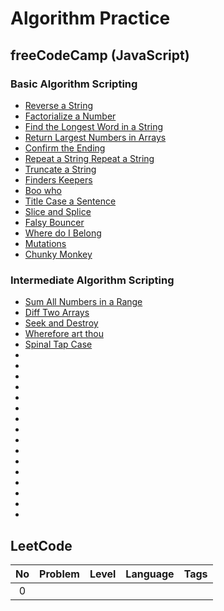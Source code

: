 # Algorithm Practice
## freeCodeCamp (JavaScript)
### Basic Algorithm Scripting
- [Reverse a String](https://github.com/ming-yong/Algorithm-Practice/blob/master/freeCodeCamp/reverse%20a%20string.js)
- [Factorialize a Number](https://github.com/ming-yong/Algorithm-Practice/blob/master/freeCodeCamp/Factorialize%20a%20Number.js)
- [Find the Longest Word in a String](https://github.com/ming-yong/Algorithm-Practice/blob/master/freeCodeCamp/Find%20the%20Longest%20Word%20in%20a%20String.js)
- [Return Largest Numbers in Arrays](https://github.com/ming-yong/Algorithm-Practice/blob/master/freeCodeCamp/Return%20Largest%20Numbers%20in%20Arrays.js)
- [Confirm the Ending](https://github.com/ming-yong/Algorithm-Practice/blob/master/freeCodeCamp/Confirm%20the%20Ending.js)
- [Repeat a String Repeat a String](https://github.com/ming-yong/Algorithm-Practice/blob/master/freeCodeCamp/Repeat%20a%20String%20Repeat%20a%20String.js)
- [Truncate a String](https://github.com/ming-yong/Algorithm-Practice/blob/master/freeCodeCamp/Truncate%20a%20String.js)
- [Finders Keepers](https://github.com/ming-yong/Algorithm-Practice/blob/master/freeCodeCamp/Finders%20Keepers.js)
- [Boo who](https://github.com/ming-yong/Algorithm-Practice/tree/master/freeCodeCamp)
- [Title Case a Sentence](https://github.com/ming-yong/Algorithm-Practice/blob/master/freeCodeCamp/Title%20Case%20a%20Sentence.js)
- [Slice and Splice](https://github.com/ming-yong/Algorithm-Practice/blob/master/freeCodeCamp/Slice%20and%20Splice.js)
- [Falsy Bouncer](https://github.com/ming-yong/Algorithm-Practice/blob/master/freeCodeCamp/Falsy%20Bouncer.js)
- [Where do I Belong](https://github.com/ming-yong/Algorithm-Practice/blob/master/freeCodeCamp/Where%20do%20I%20Belong.js)
- [Mutations](https://github.com/ming-yong/Algorithm-Practice/blob/master/freeCodeCamp/Mutations.js)
- [Chunky Monkey](https://github.com/ming-yong/Algorithm-Practice/blob/master/freeCodeCamp/Chunky%20Monkey.js)

### Intermediate Algorithm Scripting
- [Sum All Numbers in a Range](https://github.com/ming-yong/Algorithm-Practice/blob/master/freeCodeCamp/Sum%20All%20Numbers%20in%20a%20Range.js)
- [Diff Two Arrays](https://github.com/ming-yong/Algorithm-Practice/blob/master/freeCodeCamp/Diff%20Two%20Arrays.js)
- [Seek and Destroy](https://github.com/ming-yong/Algorithm-Practice/blob/master/freeCodeCamp/Seek%20and%20Destroy.js)
- [Wherefore art thou](https://github.com/ming-yong/Algorithm-Practice/blob/master/freeCodeCamp/Wherefore%20art%20thou.js)
- [Spinal Tap Case](https://github.com/ming-yong/Algorithm-Practice/blob/master/freeCodeCamp/Spinal%20Tap%20Case.js)
- []()
- []()
- []()
- []()
- []()
- []()
- []()
- []()
- []()
- []()
- []()
- []()
- []()
- []()
- []()
- []()

## LeetCode

| No  | Problem      | Level         | Language     | Tags          |
| :-: | :----------: | :-----------: | :----------: | :-----------: |
| 0   |              |               |              |               |
